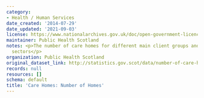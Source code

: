 ```yaml
---
category:
- Health / Human Services
date_created: '2014-07-29'
date_updated: '2021-09-03'
license: https://www.nationalarchives.gov.uk/doc/open-government-licence/version/3/
maintainer: Public Health Scotland
notes: <p>The number of care homes for different main client groups and across care
  sectors</p>
organization: Public Health Scotland
original_dataset_link: http://statistics.gov.scot/data/number-of-care-homes
records: null
resources: []
schema: default
title: 'Care Homes: Number of Homes'
---
```

